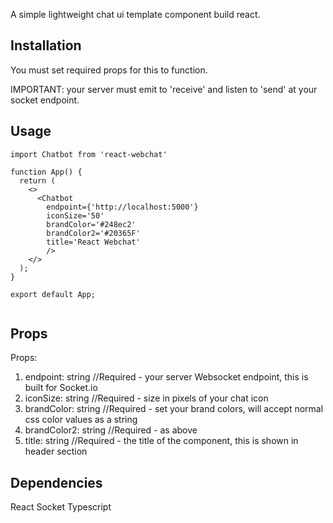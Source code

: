 A simple lightweight chat ui template component build react.

## Installation

You must set required props for this to function.

IMPORTANT: your server must emit to 'receive' and listen to 'send' at your socket endpoint.

## Usage

```
import Chatbot from 'react-webchat'

function App() {
  return (
    <>
      <Chatbot 
        endpoint={'http://localhost:5000'}
        iconSize='50'
        brandColor='#248ec2'
        brandColor2='#20365F'
        title='React Webchat'
        />
    </>
  );
}

export default App;


```
## Props

Props: 

1. endpoint: string         //Required - your server Websocket endpoint, this is built for Socket.io
2. iconSize: string         //Required - size in pixels of your chat icon
3. brandColor: string       //Required - set your brand colors, will accept normal css color values as a string
4. brandColor2: string      //Required - as above
5. title: string            //Required - the title of the component, this is shown in header section

## Dependencies

React
Socket
Typescript